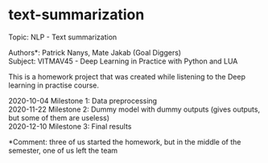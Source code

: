 # text-summarization

Topic: NLP - Text summarization

Authors*: Patrick Nanys, Mate Jakab (Goal Diggers)  <br />
Subject: VITMAV45 - Deep Learning in Practice with Python and LUA

This is a homework project that was created while listening to the Deep learning in practise course.


2020-10-04 Milestone 1: Data preprocessing <br />
2020-11-22 Milestone 2: Dummy model with dummy outputs (gives outputs, but some of them are useless) <br />
2020-12-10 Milestone 3: Final results <br />

*Comment: three of us started the homework, but in the middle of the semester, one of us left the team
